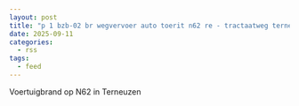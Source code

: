 ```yaml
---
layout: post
title: "p 1 bzb-02 br wegvervoer auto toerit n62 re - tractaatweg terneuzen 196636"
date: 2025-09-11
categories: 
  - rss
tags: 
  - feed
---
```


Voertuigbrand op N62 in Terneuzen
